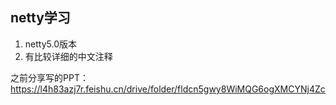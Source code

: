 ## netty学习

1. netty5.0版本
2. 有比较详细的中文注释

之前分享写的PPT：https://l4h83azj7r.feishu.cn/drive/folder/fldcn5gwy8WiMQG6ogXMCYNj4Zc
